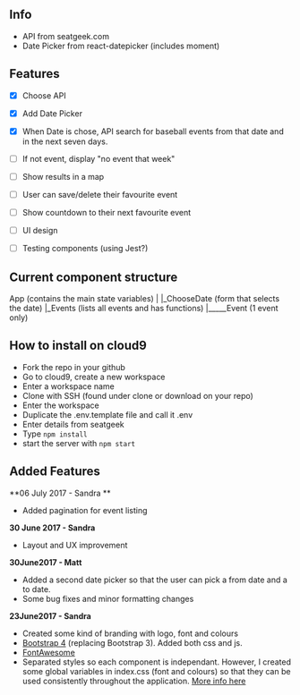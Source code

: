 ## Info

- API from seatgeek.com
- Date Picker from react-datepicker (includes moment)

## Features

- [x] Choose API
- [x] Add Date Picker
- [x] When Date is chose, API search for baseball events from that date and in the next seven days.
- [ ] If not event, display "no event that week"
- [ ] Show results in a map
- [ ] User can save/delete their favourite event
-  [ ] Show countdown to their next favourite event
- [ ] UI design
- [ ] Testing components (using Jest?)


## Current component structure
App (contains the main state variables)
|
|_ChooseDate (form that selects the date)
|_Events (lists all events and has functions)
|_____Event (1 event only)

## How to install on cloud9
- Fork the repo in your github
- Go to cloud9, create a new workspace
- Enter a workspace name
- Clone with SSH (found under clone or download on your repo)
- Enter the workspace
- Duplicate the .env.template file and call it .env
- Enter details from seatgeek
- Type `npm install`
- start the server with `npm start`


## Added Features

**06 July 2017 - Sandra **
- Added pagination for event listing

**30 June 2017 - Sandra**
- Layout and UX improvement

**30June2017 - Matt**
- Added a second date picker so that the user can pick a from date and a to date.
- Some bug fixes and minor formatting changes

**23June2017 - Sandra**
- Created some kind of branding with logo, font and colours
- [Bootstrap 4](https://v4-alpha.getbootstrap.com/) (replacing Bootstrap 3). Added both css and js.
- [FontAwesome](http://fontawesome.io/)
- Separated styles so each component is independant. However, I created some global variables in index.css (font and colours) so that they can be used consistently throughout the application. [More info here](https://medium.com/@pioul/modular-css-with-react-61638ae9ea3e#cc90)
